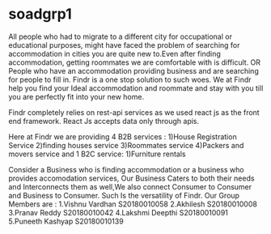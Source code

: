# soadgrp1
All people who had to migrate to a different city for occupational or educational purposes, might have faced the problem of searching for accommodation in cities you are quite new to.Even after finding accommodation, getting roommates we are comfortable with is difficult. OR People who have an accommodation providing business and are searching for people to fill in. Findr is a one stop solution to such woes. We at Findr help you find your Ideal accommodation and roommate and stay with you till you are perfectly fit into your new home.

Findr completely relies on rest-api services as we used react js as the front end framework. React Js accepts data only through apis.

Here at Findr we are providing 4 B2B services : 1)House Registration Service 2)finding houses service 3)Roommates service 4)Packers and movers service and 1 B2C service: 1)Furniture rentals

Consider a Business who is finding accommodation or a business who provides accomodation services, Our Business Caters to both their needs and Interconnects them as well,We also connect Consumer to Consumer and Business to Consumer. Such Is the versatility of Findr.
Our Group Members are :
1.Vishnu Vardhan S20180010058
2.Akhilesh S20180010008
3.Pranav Reddy S20180010042
4.Lakshmi Deepthi S20180010091
5.Puneeth Kashyap S20180010139
